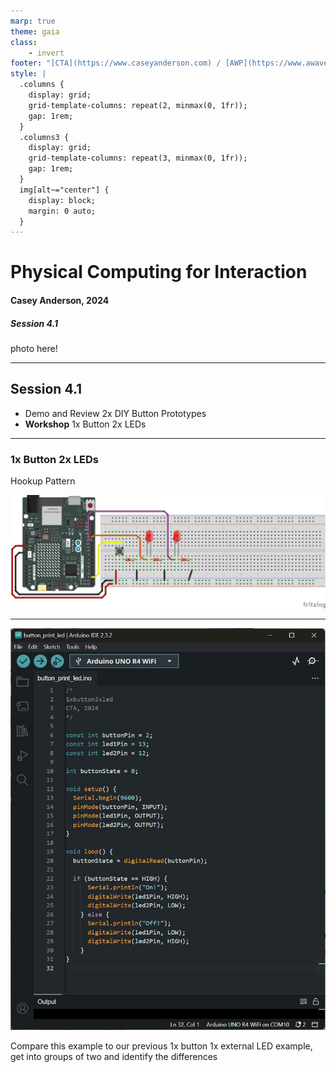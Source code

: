 ```yaml
---
marp: true
theme: gaia
class:
    - invert
footer: "[CTA](https://www.caseyanderson.com) / [AWP](https://www.awavepress.com)"
style: |
  .columns {
    display: grid;
    grid-template-columns: repeat(2, minmax(0, 1fr));
    gap: 1rem;
  }
  .columns3 {
    display: grid;
    grid-template-columns: repeat(3, minmax(0, 1fr));
    gap: 1rem;
  } 
  img[alt~="center"] {
    display: block;
    margin: 0 auto;
  }
---
```


# Physical Computing for Interaction
#### Casey Anderson, 2024

##### Session 4.1

photo here!

---

<!-- paginate: true -->

## Session 4.1

- Demo and Review 2x DIY Button Prototypes
- **Workshop** 1x Button 2x LEDs

---

### 1x Button 2x LEDs

Hookup Pattern

![width:1100px](./imgs/electronics/1xbutton2xExternalLED_bb.jpg)

---

![bg right width:550](./imgs/ArduinoIDE/1xbutton2xLED.jpg)

Compare this example to our previous 1x button 1x external LED example, get into groups of two and identify the differences